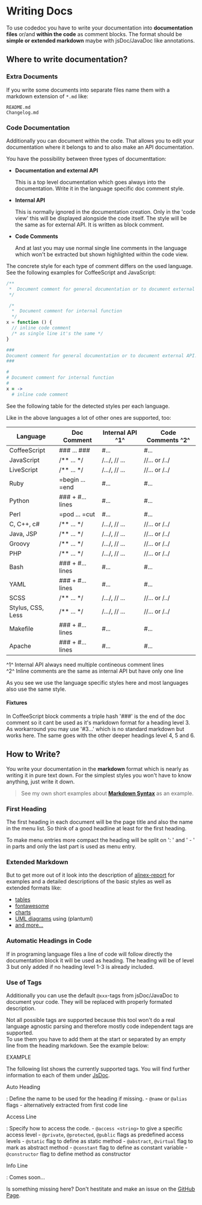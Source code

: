Writing Docs
=================================================

To use codedoc you have to write your documentation into **documentation files**
or/and **within the code** as comment blocks. The format should be **simple or extended
markdown** maybe with jsDoc/JavaDoc like annotations.


Where to write documentation?
--------------------------------------------------

### Extra Documents

If you write some documents into separate files name them with a markdown extension
of `*.md` like:

    README.md
    Changelog.md


### Code Documentation

Additionally you can document within the code. That allows you to edit your documentation
where it belongs to and to also make an API documentation.

You have the possibility between three types of documenttation:

- __Documentation and external API__

  This is a top level documentation which goes always into the documentation. Write
  it in the language specific doc comment style.

- __Internal API__

  This is normally ignored in the documentation creation. Only in the 'code view'
  this will be displayed alongside the code itself. The style will be the same as
  for external API. It is written as block comment.

- __Code Comments__

  And at last you may use normal single line comments in the language which won't be
  extracted but shown highlighted within the code view.

The concrete style for each type of comment differs on the used language. See the
following examples for CoffeeScript and JavaScript:

``` js
/**
 *  Document comment for general documentation or to document external API.
 */

 /*
  *  Document comment for internal function
  */
x = function () {
  // inline code comment
  /* as single line it's the same */
}
```

``` coffee
###
Document comment for general documentation or to document external API.
###

#
# Document comment for internal function
#
x = ->
  # inline code comment
```

See the following table for the detected styles per each language.

Like in the above languages a lot of other ones are supported, too:

|     Language       |    Doc Comment   | Internal API ^1^  | Code Comments ^2^ |
| ------------------ | ---------------- | ----------------- | ----------------- |
| CoffeeScript       | ### ... ###      | #...              | #...              | CS_DOC HASH_API
| JavaScript         | /** ... */       | /*...*/, // ...   | //... or /*..*/   | C_DOC C_API
| LiveScript         | /** ... */       | /*...*/, // ...   | //... or /*..*/   | C_DOC C_API
| Ruby               | =begin ... =end  | #...              | #...              | RB_DOC HASH_API
| Python             | ### + #... lines | #...              | #...              | HASH_DOC HASH_API
| Perl               | =pod ... =cut    | #...              | #...              | PL_DOC HASH_API
| C, C++, c#         | /** ... */       | /*...*/, // ...   | //... or /*..*/   | C_DOC C_API
| Java, JSP          | /** ... */       | /*...*/, // ...   | //... or /*..*/   | C_DOC C_API
| Groovy             | /** ... */       | /*...*/, // ...   | //... or /*..*/   | C_DOC C_API
| PHP                | /** ... */       | /*...*/, // ...   | //... or /*..*/   | C_DOC C_API
| Bash               | ### + #... lines | #...              | #...              | HASH_DOC HASH_API
| YAML               | ### + #... lines | #...              | #...              | HASH_DOC HASH_API
| SCSS               | /** ... */       | /*...*/, // ...   | //... or /*..*/   | C_DOC C_API
| Stylus, CSS, Less  | /** ... */       | /*...*/, // ...   | //... or /*..*/   | C_DOC C_API
| Makefile           | ### + #... lines | #...              | #...              | HASH_DOC HASH_API
| Apache             | ### + #... lines | #...              | #...              | HASH_DOC HASH_API

^1^ Internal API always need multiple contineous comment lines\
^2^ Inline comments are the same as internal API but have only one line

As you see we use the language specific styles here and most languages also use the
same style.

#### Fixtures

In CoffeeScript block comments a triple hash '###' is the end of the doc comment
so it cant be used as it's markdown format for a heading level 3. As workarround
you may use '#3...' which is no standard markdown but works here. The same goes
with the other deeper headings level 4, 5 and 6.


How to Write?
-------------------------------------------------
You write your documentation in the **markdown** format which is nearly as writing it
in pure text down. For the simplest styles you won't have to know anything, just
write it down.

> See my own short examples about __[Markdown Syntax](http://alinex.github.io/develop/lang/markdown.html)__
> as an example.

### First Heading

The first heading in each document will be the page title and also the name in the
menu list. So think of a good headline at least for the first heading.

To make menu entries more compact the heading will be split on ': ' and ' - ' in
parts and only the last part is used as menu entry.

### Extended Markdown

But to get more out of it look into the description of
[alinex-report](http://alinex.github.io/node-report) for examples and a detailed
descriptions of the basic styles as well as extended formats like:

- [tables](http://alinex.github.io/node-report/README.md.html#table)
- [fontawesome](http://alinex.github.io/node-report/README.md.html#font-awesome)
- [charts](http://alinex.github.io/node-report/README.md.html#charts)
- [UML diagrams](http://alinex.github.io/node-report/README.md.html#plantuml) using (plantuml)
- [and more...](http://alinex.github.io/node-report/README.md.html#report-elements)

### Automatic Headings in Code

If in programing language files a line of code will follow directly the documentation
block it will be used as heading. The heading will be of level 3 but only added if
no heading level 1-3 is already included.

### Use of Tags

Additionally you can use the default `@xxx`-tags from jsDoc/JavaDoc to document your
code. They will be replaced with properly formated description.

Not all possible tags are supported because this tool won't do a real language agnostic
parsing and therefore mostly code independent tags are supported.  
To use them you have to add them at the start or separated by an empty line from the
heading markdown. See the example below:

EXAMPLE

The following list shows the currently supported tags. You will find further information
to each of them under [JsDoc](http://usejsdoc.org/).

Auto Heading

:   Define the name to be used for the heading if missing.
    - `@name` or `@alias` flags
    - alternatively extracted from first code line

Access Line

:   Specify how to access the code.
    - `@access <string>` to give a specific access level
    - `@private`, `@protected`, `@public` flags as predefined access levels
    - `@static` flag to define as static method
    - `@abstract`, `@virtual` flag to mark as abstract method
    - `@constant` flag to define as constant variable
    - `@constructor` flag to define method as constructor

Info Line

:   Comes soon...

Is something missing here? Don't hestitate and make an issue on the
[GitHub Page](https://github.com/alinex/node-codedoc/issues).
